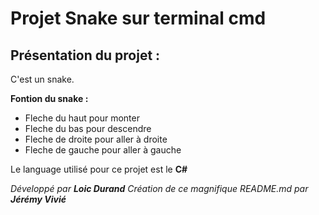 # Projet Snake sur terminal cmd 
## Présentation du projet : 
C'est un snake. 


**Fontion du snake :** 
* Fleche du haut pour monter 
* Fleche du bas pour descendre 
* Fleche de droite pour aller à droite 
* Fleche de gauche pour aller à gauche 


Le language utilisé pour ce projet est le **C#**


*Développé par **Loic Durand***
*Création de ce magnifique README.md par **Jérémy Vivié***